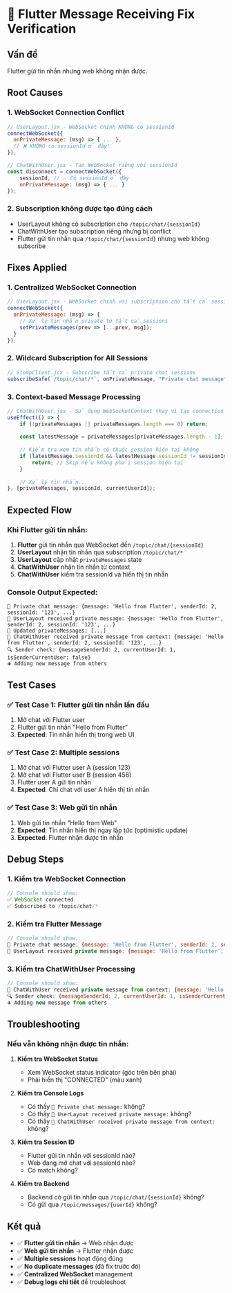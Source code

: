 # 🔧 Flutter Message Receiving Fix Verification

## Vấn đề
Flutter gửi tin nhắn nhưng web không nhận được.

## Root Causes

### 1. **WebSocket Connection Conflict**
```javascript
// UserLayout.jsx - WebSocket chính KHÔNG có sessionId
connectWebSocket({
  onPrivateMessage: (msg) => { ... },
  // ❌ KHÔNG có sessionId ở đây!
});

// ChatWithUser.jsx - Tạo WebSocket riêng với sessionId
const disconnect = connectWebSocket({
    sessionId, // ✅ Có sessionId ở đây
    onPrivateMessage: (msg) => { ... }
});
```

### 2. **Subscription không được tạo đúng cách**
- UserLayout không có subscription cho `/topic/chat/{sessionId}`
- ChatWithUser tạo subscription riêng nhưng bị conflict
- Flutter gửi tin nhắn qua `/topic/chat/{sessionId}` nhưng web không subscribe

## Fixes Applied

### 1. **Centralized WebSocket Connection**
```javascript
// UserLayout.jsx - WebSocket chính với subscription cho tất cả sessions
connectWebSocket({
  onPrivateMessage: (msg) => {
    // Xử lý tin nhắn private từ tất cả sessions
    setPrivateMessages(prev => [...prev, msg]);
  }
});
```

### 2. **Wildcard Subscription for All Sessions**
```javascript
// StompClient.jsx - Subscribe tất cả private chat sessions
subscribeSafe(`/topic/chat/*`, onPrivateMessage, "Private chat message");
```

### 3. **Context-based Message Processing**
```javascript
// ChatWithUser.jsx - Sử dụng WebSocketContext thay vì tạo connection riêng
useEffect(() => {
    if (!privateMessages || privateMessages.length === 0) return;
    
    const latestMessage = privateMessages[privateMessages.length - 1];
    
    // Kiểm tra xem tin nhắn có thuộc session hiện tại không
    if (latestMessage.sessionId && latestMessage.sessionId != sessionId) {
        return; // Skip nếu không phải session hiện tại
    }
    
    // Xử lý tin nhắn...
}, [privateMessages, sessionId, currentUserId]);
```

## Expected Flow

### Khi Flutter gửi tin nhắn:
1. **Flutter** gửi tin nhắn qua WebSocket đến `/topic/chat/{sessionId}`
2. **UserLayout** nhận tin nhắn qua subscription `/topic/chat/*`
3. **UserLayout** cập nhật `privateMessages` state
4. **ChatWithUser** nhận tin nhắn từ context
5. **ChatWithUser** kiểm tra sessionId và hiển thị tin nhắn

### Console Output Expected:
```
📩 Private chat message: {message: 'Hello from Flutter', senderId: 2, sessionId: '123', ...}
📩 UserLayout received private message: {message: 'Hello from Flutter', senderId: 2, sessionId: '123', ...}
📩 Updated privateMessages: [...]
📩 ChatWithUser received private message from context: {message: 'Hello from Flutter', senderId: 2, sessionId: '123', ...}
🔍 Sender check: {messageSenderId: 2, currentUserId: 1, isSenderCurrentUser: false}
➕ Adding new message from others
```

## Test Cases

### ✅ Test Case 1: Flutter gửi tin nhắn lần đầu
1. Mở chat với Flutter user
2. Flutter gửi tin nhắn "Hello from Flutter"
3. **Expected**: Tin nhắn hiển thị trong web UI

### ✅ Test Case 2: Multiple sessions
1. Mở chat với Flutter user A (session 123)
2. Mở chat với Flutter user B (session 456)
3. Flutter user A gửi tin nhắn
4. **Expected**: Chỉ chat với user A hiển thị tin nhắn

### ✅ Test Case 3: Web gửi tin nhắn
1. Web gửi tin nhắn "Hello from Web"
2. **Expected**: Tin nhắn hiển thị ngay lập tức (optimistic update)
3. **Expected**: Flutter nhận được tin nhắn

## Debug Steps

### 1. Kiểm tra WebSocket Connection
```javascript
// Console should show:
✅ WebSocket connected
✅ Subscribed to /topic/chat/*
```

### 2. Kiểm tra Flutter Message
```javascript
// Console should show:
📩 Private chat message: {message: 'Hello from Flutter', senderId: 2, sessionId: '123', ...}
📩 UserLayout received private message: {message: 'Hello from Flutter', senderId: 2, sessionId: '123', ...}
```

### 3. Kiểm tra ChatWithUser Processing
```javascript
// Console should show:
📩 ChatWithUser received private message from context: {message: 'Hello from Flutter', senderId: 2, sessionId: '123', ...}
🔍 Sender check: {messageSenderId: 2, currentUserId: 1, isSenderCurrentUser: false}
➕ Adding new message from others
```

## Troubleshooting

### Nếu vẫn không nhận được tin nhắn:

1. **Kiểm tra WebSocket Status**
   - Xem WebSocket status indicator (góc trên bên phải)
   - Phải hiển thị "CONNECTED" (màu xanh)

2. **Kiểm tra Console Logs**
   - Có thấy `📩 Private chat message:` không?
   - Có thấy `📩 UserLayout received private message:` không?
   - Có thấy `📩 ChatWithUser received private message from context:` không?

3. **Kiểm tra Session ID**
   - Flutter gửi tin nhắn với sessionId nào?
   - Web đang mở chat với sessionId nào?
   - Có match không?

4. **Kiểm tra Backend**
   - Backend có gửi tin nhắn qua `/topic/chat/{sessionId}` không?
   - Có gửi qua `/topic/messages/{userId}` không?

## Kết quả
- ✅ **Flutter gửi tin nhắn** → Web nhận được
- ✅ **Web gửi tin nhắn** → Flutter nhận được
- ✅ **Multiple sessions** hoạt động đúng
- ✅ **No duplicate messages** (đã fix trước đó)
- ✅ **Centralized WebSocket** management
- ✅ **Debug logs chi tiết** để troubleshoot

